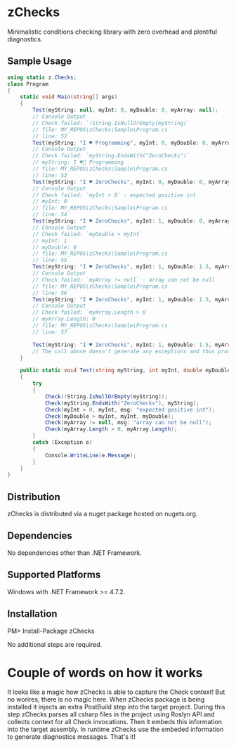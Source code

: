 # zChecks
Minimalistic conditions checking library with zero overhead and plentiful diagnostics.

## Sample Usage

```csharp
using static z.Checks;
class Program
{
    static void Main(string[] args)
    {
        Test(myString: null, myInt: 0, myDouble: 0, myArray: null);
        // Console Output
        // Check failed: `!String.IsNullOrEmpty(myString)`
        // file: MY_REPOS\zChecks\Sample\Program.cs
        // line: 52
        Test(myString: "I ♥ Programming", myInt: 0, myDouble: 0, myArray: null);
        // Console Output
        // Check failed: `myString.EndsWith("ZeroChecks")`
        // myString: I ♥ Programming
        // file: MY_REPOS\zChecks\Sample\Program.cs
        // line: 53
        Test(myString: "I ♥ ZeroChecks", myInt: 0, myDouble: 0, myArray: null);
        // Console Output
        // Check failed: `myInt > 0` - expected positive int
        // myInt: 0
        // file: MY_REPOS\zChecks\Sample\Program.cs
        // line: 54
        Test(myString: "I ♥ ZeroChecks", myInt: 1, myDouble: 0, myArray: null);
        // Console Output
        // Check failed: `myDouble > myInt`
        // myInt: 1
        // myDouble: 0
        // file: MY_REPOS\zChecks\Sample\Program.cs
        // line: 55
        Test(myString: "I ♥ ZeroChecks", myInt: 1, myDouble: 1.5, myArray: null);
        // Console Output
        // Check failed: `myArray != null` - array can not be null
        // file: MY_REPOS\zChecks\Sample\Program.cs
        // line: 56
        Test(myString: "I ♥ ZeroChecks", myInt: 1, myDouble: 1.5, myArray: new object[] { });
        // Console Output
        // Check failed: `myArray.Length > 0`
        // myArray.Length: 0
        // file: MY_REPOS\zChecks\Sample\Program.cs
        // line: 57

        Test(myString: "I ♥ ZeroChecks", myInt: 1, myDouble: 1.5, myArray: new object[] { 1, 2, 3 });
        // The call above doesn't generate any exceptions and thus produces an empty Console Output.
    }

    public static void Test(string myString, int myInt, double myDouble, object[] myArray)
    {
        try
        {
            Check(!String.IsNullOrEmpty(myString));
            Check(myString.EndsWith("ZeroChecks"), myString);
            Check(myInt > 0, myInt, msg: "expected positive int");
            Check(myDouble > myInt, myInt, myDouble);
            Check(myArray != null, msg: "array can not be null");
            Check(myArray.Length > 0, myArray.Length);
        }
        catch (Exception e)
        {
            Console.WriteLine(e.Message);
        }
    }
}
```

## Distribution
zChecks is distributed via a nuget package hosted on nugets.org.

## Dependencies

No dependencies other than .NET Framework.

## Supported Platforms

Windows with .NET Framework >= 4.7.2.

## Installation

PM> Install-Package zChecks

No additional steps are required.

# Couple of words on how it works

It looks like a magic how zChecks is able to capture the Check context! But no worires, there is no magic here. When zChecks package is being installed it injects an extra PostBuild step into the target project. During this step zChecks parses all csharp files in the project using Roslyn API and collects context for all Check invocations. Then it embeds this information into the target assembly. In runtime zChecks use the embeded information to generate diagnostics messages. That's it!

